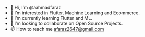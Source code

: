 - 👋 Hi, I’m @aahmadfaraz
- 👀 I’m interested in Flutter, Machine Learning and Ecommerce.
- 🌱 I’m currently learning Flutter and ML.
- 💞️ I’m looking to collaborate on Open Source Projects.
- 📫 How to reach me afaraz2647@gmail.com

<!---
aahmadfaraz/aahmadfaraz is a ✨ special ✨ repository because its `README.md` (this file) appears on your GitHub profile.
You can click the Preview link to take a look at your changes.
--->
